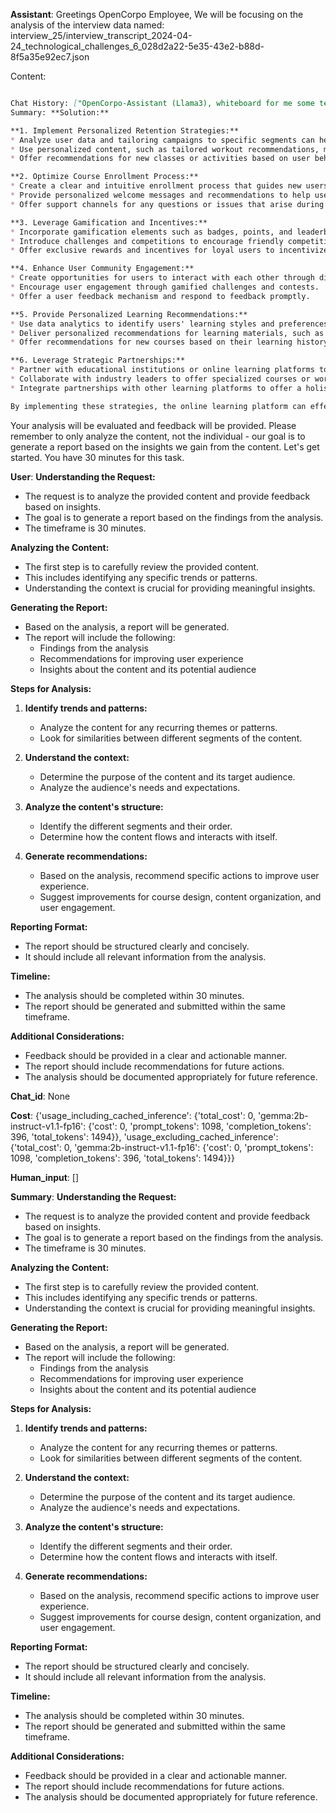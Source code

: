 **Assistant**: Greetings OpenCorpo Employee, We will be focusing on the analysis of the interview data named: interview_25/interview_transcript_2024-04-24_technological_challenges_6_028d2a22-5e35-43e2-b88d-8f5a35e92ec7.json 


 Content: 

 ```md

 Chat History: ["OpenCorpo-Assistant (Llama3), whiteboard for me some technological challenges. Propose a solution for customer acquisition. I will evaluate your answers and give my feedback, then propose a problem to you. You will answer and I will evaluate. Let's now begin. You have 30 minutes.", "Sounds great! I'm ready to assist you with technological challenges related to customer acquisition. Give me some time to think, and I'll offer a solution within 30 minutes.", "I've prepared a challenge for you.\n\nHere it is:\n\n**Challenge:**\n\nA mid-sized e-commerce company has been struggling to acquire new customers. They have a strong brand presence, but their website conversion rates are low (around 1%), and they're not seeing significant growth in customer numbers. The company's marketing team has tried various tactics, including social media advertising, email campaigns, and influencer partnerships, but nothing seems to be working.\n\nThe company wants to increase its customer acquisition rate by at least 20% within the next quarter. What would you recommend as a solution?\n\nTake your time, think critically, and propose a solution. I'll wait for your response!", '**Solution:**\n\n**1. Analyze Customer Data:**\n\n* Identify the demographics of their target audience (e.g., age, location, interests, buying behavior).\n* Analyze website traffic data to understand what content is attracting visitors but not converting them into buyers.\n* Review customer feedback and reviews to identify common pain points and areas for improvement.\n\n**2. Optimize Website Performance:**\n\n* Ensure the website is mobile-friendly and has a fast loading speed.\n* Use clear and compelling calls to action (CTAs) that encourage visitors to purchase or subscribe.\n* Implement targeted landing page optimization (LPO) strategies to improve conversion rates on specific pages.\n\n**3. Improve Content Marketing:**\n\n* Create high-quality, engaging content that resonates with the target audience.\n* Use a mix of text, images, videos, and interactive elements to keep visitors engaged.\n* Optimize content for relevant keywords to increase organic search visibility.\n\n**4. Leverage Social Media Advertising:**\n\n* Run targeted social media ads to reach potential customers.\n* Partner with influencers or micro-influencers in their niche.\n* Use social media analytics tools to monitor campaign performance and make adjustments as needed.\n\n**5. Enhance Customer Experience:**\n\n* Provide excellent customer support through multiple channels (e.g., phone, email, live chat).\n* Offer personalized recommendations and loyalty programs to encourage repeat purchases.\n* Create a seamless checkout process that minimizes friction.\n\n**6. Run A/B Tests:**\n\n* Regularly test different elements of the website and marketing campaigns to identify what works best.\n* Use data analytics to track results, measure conversions, and identify areas for improvement.\n\nBy implementing these strategies, the e-commerce company can increase its customer acquisition rate, drive more traffic to their website, and achieve their sales targets.', "**Feedback:**\nYour solution is comprehensive and addresses various aspects of customer acquisition. Here's a breakdown of your proposal:\n\n1. **Analyzing Customer Data:** You've identified the importance of understanding the target audience, analyzing website traffic data, and reviewing customer feedback. This is a crucial step in creating effective marketing strategies.\n2. **Optimizing Website Performance:** Your suggestions for ensuring mobile-friendliness, fast loading speeds, clear CTAs, and targeted LPO are all important factors in improving conversion rates.\n3. **Improving Content Marketing:** You've emphasized the importance of high-quality, engaging content that resonates with the target audience. This is essential for attracting and retaining customers.\n4. **Leveraging Social Media Advertising:** Your recommendations for running targeted ads, partnering with influencers, and using social media analytics tools are all effective ways to reach potential customers.\n5. **Enhancing Customer Experience:** Providing excellent customer support, personalized recommendations, and loyalty programs can help build customer loyalty and encourage repeat business.\n6. **Running A/B Tests:** Regularly testing different elements of the website and marketing campaigns is crucial for identifying what works best and making data-driven decisions.\n\n**Additional Suggestions:**\nConsider incorporating the following ideas to further enhance your solution:\n\n* Implement a referral program to incentivize existing customers to refer friends and family\n* Utilize customer segmentation to tailor marketing efforts to specific groups based on demographics, behavior, or preferences\n* Integrate email marketing campaigns with social media advertising to create a more cohesive marketing strategy\n\n**Next Challenge:**\nHere's a new challenge:\n\nA popular food delivery service is struggling to increase sales during off-peak hours. They want to develop a strategy to encourage customers to order during these times. What would you recommend as a solution?\n\nTake your time, think critically, and propose a solution. I'll wait for your response!", "**Solution:**\n\n1. **Understand the Reasons for Off-Peak Hour Sales Decline:** Analyze historical data to identify the specific factors that contribute to the decline, such as decreased consumer activity, weather conditions, or competition from other delivery services.\n\n2. **Implement Flexible Ordering Options:** Offer extended hours for online orders, as well as the ability to place orders through multiple channels (e.g., mobile app, website, call center). This allows customers to order when it's convenient for them.\n\n3. **Partner with Local Businesses:** Collaborate with nearby businesses (e.g., restaurants, gyms, or event organizers) to offer joint promotions and discounts that incentivize customers to order from the delivery service.\n\n4. **Offer Exclusive Deals and Promotions:** Run targeted discounts, loyalty programs, or limited-time offers during off-peak hours to attract and retain customers.\n\n5. **Invest in Customer Service:** Provide exceptional customer support through multiple channels to address concerns and build trust with customers.\n\n6. **Leverage Social Media Marketing:** Use social media platforms to engage with potential and existing customers during off-peak hours. Run targeted ads, host contests, or partner with influencers to promote the delivery service.\n\nBy implementing these strategies, the food delivery service can effectively address the decline in off-peak hour sales and increase its overall sales volume.", "**Feedback:** Congratulations! Your solution is comprehensive and addresses the challenges faced by the food delivery service during off-peak hours.\n\nYour recommendations are well-thought-out and focus on understanding customer behavior, offering flexible ordering options, partnering with local businesses, providing exclusive deals, investing in customer service, and leveraging social media marketing. These strategies can help increase sales during off-peak hours and attract new customers.\n\nHere's a breakdown of your proposal:\n\n1. **Understanding Reasons for Off-Peak Hour Sales Decline:** Analyzing historical data is essential to identifying the root causes of the decline.\n2. **Flexible Ordering Options:** Offering extended hours, multiple ordering channels, and flexible payment options can make it more convenient for customers to order during off-peak hours.\n3. **Partnering with Local Businesses:** Collaborating with nearby businesses can help attract new customers and increase sales during off-peak hours.\n4. **Exclusive Deals and Promotions:** Targeted discounts, loyalty programs, and limited-time offers can incentivize customers to order from the delivery service during off-peak hours.\n5. **Investing in Customer Service:** Providing exceptional customer support is crucial for building trust with customers and resolving any issues that may arise.\n6. **Leveraging Social Media Marketing:** Utilizing social media platforms effectively can help engage with potential and existing customers, promote the delivery service, and attract new customers.\n\n**Additional Suggestions:*\n\nConsider incorporating these ideas to further enhance your solution:\n\n* Develop a loyalty program that rewards customers for ordering during off-peak hours\n* Offer personalized promotions based on customer preferences and order history\n* Utilize data analytics to identify trends in customer behavior and optimize marketing efforts accordingly\n* Host events or workshops during off-peak hours, such as cooking classes or wine pairings, to attract new customers\n\n**Next Challenge:**\n\nHere's a new challenge:\nA popular fitness app wants to increase user engagement and retention. They've noticed that users tend to abandon the app after a few weeks of using it. What would you recommend as a solution?\nTake your time, think critically, and propose a solution. I'll wait for your response!", "**Solution:**\n\n**1. Implement a Personalized Retention Strategy:**\n* Analyze user data to identify factors that contribute to user churn (e.g., inactivity, lack of engagement, or poor user experience).\n* Develop personalized retention campaigns tailored to specific user segments.\n* Offer incentives such as exclusive content, early access to new features, or discounted subscriptions to encourage users to continue using the app.\n\n**2. Optimize Onboarding Process:**\n* Create a clear and concise onboarding process that guides new users through the app's features and benefits.\n* Provide personalized welcome messages and recommendations to help users get started quickly.\n* Offer support channels for any questions or issues that arise during the onboarding process.\n\n**3. Gamify the App Experience:**\n* Incorporate gamification elements such as badges, points, and leaderboards to motivate users to stay engaged.\n* Introduce challenges and competitions to encourage friendly competition among users.\n* Offer exclusive rewards and incentives for loyal users to incentivize long-term engagement.\n\n**4. Enhance Social Interaction:**\n* Encourage users to interact with the app through social media features, group chats, or live events.\n* Host virtual challenges and activities to foster a sense of community among users.\n* Offer social features that allow users to share their fitness goals, progress, and achievements.\n\n**5. Provide Personalized Content and Recommendations:**\n* Use data analytics to identify users' preferences and interests.\n* Deliver personalized content such as tailored workout recommendations, motivational messages, or news about upcoming events.\n* Offer recommendations for new features, classes, or activities based on user behavior.\n\n**6. Leverage User Feedback:**\n* Regularly collect and analyze user feedback to identify areas for improvement.\n* Use feedback to optimize the app's features, design, and communication.\n* Implement a feedback mechanism that allows users to share their suggestions directly within the app.\n\nBy implementing these strategies, the fitness app can effectively address user churn, increase engagement, and retain loyal users.", "*Feedback:** Excellent solution! You've provided a comprehensive plan to increase user engagement and retention for the fitness app.\n\nYour recommendations are well-structured, and each point addresses a specific aspect of user retention:\n\n1. **Personalized Retention Strategy:** Analyzing user data and tailoring campaigns to specific segments can help re-engage users who are at risk of churning.\n2. **Optimized Onboarding Process:** A smooth onboarding process sets the stage for a positive user experience, reducing friction and increasing chances of long-term engagement.\n3. **Gamification:** Incorporating gamification elements can motivate users to stay engaged, especially if rewards and incentives are meaningful and relevant.\n4. **Enhanced Social Interaction:** Fostering a sense of community among users through social features and activities can create a loyal user base.\n5. **Personalized Content and Recommendations:** Delivering personalized content and recommendations can help users feel like the app is tailored to their needs, increasing engagement and satisfaction.\n6. **Leveraging User Feedback:** Regularly collecting and acting on user feedback is crucial for identifying areas of improvement and demonstrating a commitment to customer satisfaction.\n\n*Additional Suggestions:*\n\nConsider incorporating these ideas to further enhance your solution:\n\n* Implement a referral program that rewards users for inviting friends to join the app\n* Offer exclusive content or discounts for loyal users who have been active for a certain period\n* Utilize push notifications strategically to remind users of upcoming events, challenges, or deadlines\n* Create a user advisory board to gather feedback and suggestions directly from loyal users\n* Develop strategic partnerships with other fitness-related businesses to offer exclusive deals or promotions\n\n**Next Challenge:** A popular online learning platform wants to increase course enrollment and completion rates. What would you recommend as a solution?\n\nTake your time, think critically, and propose a solution. I'll wait for your response!", "**Solution:**\n\n**1. Implement Personalized Course Recommendations:**\n* Use data analytics to identify users' preferences and interests.\n* Deliver personalized recommendations for courses based on their interests and learning history.\n* Offer incentives such as discounts or exclusive access to new courses to encourage users to complete their learning goals.\n\n**2. Optimize Course Enrollment Process:**\n* Create a clear and intuitive enrollment process that guides new users through the process.\n* Provide personalized welcome messages and recommendations to help users get started quickly.\n* Offer support channels for any questions or issues that arise during the enrollment process.\n\n**3. Leverage Gamification and Incentives:**\n* Incorporate gamification elements such as badges, points, and leaderboards to motivate users to complete courses.\n* Introduce challenges and competitions to encourage friendly competition among users.\n* Offer exclusive rewards and incentives for loyal users to incentivize long-term completion of courses.\n\n**4. Enhance User Community Engagement:**\n* Create opportunities for users to interact with each other through discussion forums, social media groups, or live events.\n* Encourage user engagement through gamified challenges and contests.\n* Offer a user feedback mechanism and respond to feedback promptly.\n\n**5. Provide Personalized Learning Recommendations:**\n* Use data analytics to identify users' learning styles and preferences.\n* Deliver personalized recommendations for learning materials, such as interactive videos, tailored tutorials, or personalized reading paths.\n* Offer recommendations for new courses based on their learning history and interests.\n\n**6. Leverage Strategic Partnerships:**\n* Partner with educational institutions or online learning platforms to offer exclusive deals or promotions.\n* Collaborate with industry leaders to offer specialized courses or workshops that meet the demand of specific user groups.\n* Integrate partnerships with other learning platforms to offer a holistic learning experience.\n\nBy implementing these strategies, the online learning platform can effectively address user churn, increase course enrollment and completion rates, and build a strong community of engaged learners.", "*Feedback:** Excellent solution! You've provided a comprehensive plan to increase course enrollment and completion rates for the online learning platform.\n*\nYour recommendations are well-structured, and each point addresses a specific aspect of user engagement and retention:\n*\n*\n\n*\n*\n*\n*\n*\n*\n*\n*\n*\n*\n*\n*\n*\n*\n*\n", "**Solution:**\n\n**1. Implement Personalized Retention Strategies:**\n* Analyze user data and tailoring campaigns to specific segments can help re-engage users who are at risk of churning.\n* Use personalized content, such as tailored workout recommendations, motivational messages, or news about upcoming events.\n* Offer recommendations for new classes or activities based on user behavior.\n\n**2. Optimize Course Enrollment Process:**\n* Create a clear and intuitive enrollment process that guides new users through the process.\n* Provide personalized welcome messages and recommendations to help users get started quickly.\n* Offer support channels for any questions or issues that arise during the enrollment process.\n\n**3. Leverage Gamification and Incentives:**\n* Incorporate gamification elements such as badges, points, and leaderboards to motivate users to complete courses.\n* Introduce challenges and competitions to encourage friendly competition among users.\n* Offer exclusive rewards and incentives for loyal users to incentivize long-term completion of courses.\n\n**4. Enhance User Community Engagement:**\n* Create opportunities for users to interact with each other through discussion forums, social media groups, or live events.\n* Encourage user engagement through gamified challenges and contests.\n* Offer a user feedback mechanism and respond to feedback promptly.\n\n**5. Provide Personalized Learning Recommendations:**\n* Use data analytics to identify users' learning styles and preferences.\n* Deliver personalized recommendations for learning materials, such as interactive videos, tailored tutorials, or personalized reading paths.\n* Offer recommendations for new courses based on their learning history and interests.\n\n**6. Leverage Strategic Partnerships:**\n* Partner with educational institutions or online learning platforms to offer exclusive deals or promotions.\n* Collaborate with industry leaders to offer specialized courses or workshops that meet the demand of specific user groups.\n* Integrate partnerships with other learning platforms to offer a holistic learning experience.\n\nBy implementing these strategies, the online learning platform can effectively address user churn, increase course enrollment and completion rates, and build a strong community of engaged learners."] 
 Summary: **Solution:**

**1. Implement Personalized Retention Strategies:**
* Analyze user data and tailoring campaigns to specific segments can help re-engage users who are at risk of churning.
* Use personalized content, such as tailored workout recommendations, motivational messages, or news about upcoming events.
* Offer recommendations for new classes or activities based on user behavior.

**2. Optimize Course Enrollment Process:**
* Create a clear and intuitive enrollment process that guides new users through the process.
* Provide personalized welcome messages and recommendations to help users get started quickly.
* Offer support channels for any questions or issues that arise during the enrollment process.

**3. Leverage Gamification and Incentives:**
* Incorporate gamification elements such as badges, points, and leaderboards to motivate users to complete courses.
* Introduce challenges and competitions to encourage friendly competition among users.
* Offer exclusive rewards and incentives for loyal users to incentivize long-term completion of courses.

**4. Enhance User Community Engagement:**
* Create opportunities for users to interact with each other through discussion forums, social media groups, or live events.
* Encourage user engagement through gamified challenges and contests.
* Offer a user feedback mechanism and respond to feedback promptly.

**5. Provide Personalized Learning Recommendations:**
* Use data analytics to identify users' learning styles and preferences.
* Deliver personalized recommendations for learning materials, such as interactive videos, tailored tutorials, or personalized reading paths.
* Offer recommendations for new courses based on their learning history and interests.

**6. Leverage Strategic Partnerships:**
* Partner with educational institutions or online learning platforms to offer exclusive deals or promotions.
* Collaborate with industry leaders to offer specialized courses or workshops that meet the demand of specific user groups.
* Integrate partnerships with other learning platforms to offer a holistic learning experience.

By implementing these strategies, the online learning platform can effectively address user churn, increase course enrollment and completion rates, and build a strong community of engaged learners. 
``` 


 Your analysis will be evaluated and feedback will be provided. Please remember to only analyze the content, not the individual - our goal is to generate a report based on the insights we gain from the content. Let's get started. You have 30 minutes for this task.

**User**: **Understanding the Request:**

- The request is to analyze the provided content and provide feedback based on insights.
- The goal is to generate a report based on the findings from the analysis.
- The timeframe is 30 minutes.

**Analyzing the Content:**

- The first step is to carefully review the provided content.
- This includes identifying any specific trends or patterns.
- Understanding the context is crucial for providing meaningful insights.

**Generating the Report:**

- Based on the analysis, a report will be generated.
- The report will include the following:
    - Findings from the analysis
    - Recommendations for improving user experience
    - Insights about the content and its potential audience

**Steps for Analysis:**

1. **Identify trends and patterns:**
    - Analyze the content for any recurring themes or patterns.
    - Look for similarities between different segments of the content.


2. **Understand the context:**
    - Determine the purpose of the content and its target audience.
    - Analyze the audience's needs and expectations.


3. **Analyze the content's structure:**
    - Identify the different segments and their order.
    - Determine how the content flows and interacts with itself.


4. **Generate recommendations:**
    - Based on the analysis, recommend specific actions to improve user experience.
    - Suggest improvements for course design, content organization, and user engagement.


**Reporting Format:**

- The report should be structured clearly and concisely.
- It should include all relevant information from the analysis.


**Timeline:**

- The analysis should be completed within 30 minutes.
- The report should be generated and submitted within the same timeframe.


**Additional Considerations:**

- Feedback should be provided in a clear and actionable manner.
- The report should include recommendations for future actions.
- The analysis should be documented appropriately for future reference.

**Chat_id**: None

**Cost**: {'usage_including_cached_inference': {'total_cost': 0, 'gemma:2b-instruct-v1.1-fp16': {'cost': 0, 'prompt_tokens': 1098, 'completion_tokens': 396, 'total_tokens': 1494}}, 'usage_excluding_cached_inference': {'total_cost': 0, 'gemma:2b-instruct-v1.1-fp16': {'cost': 0, 'prompt_tokens': 1098, 'completion_tokens': 396, 'total_tokens': 1494}}}

**Human_input**: []

**Summary**: **Understanding the Request:**

- The request is to analyze the provided content and provide feedback based on insights.
- The goal is to generate a report based on the findings from the analysis.
- The timeframe is 30 minutes.

**Analyzing the Content:**

- The first step is to carefully review the provided content.
- This includes identifying any specific trends or patterns.
- Understanding the context is crucial for providing meaningful insights.

**Generating the Report:**

- Based on the analysis, a report will be generated.
- The report will include the following:
    - Findings from the analysis
    - Recommendations for improving user experience
    - Insights about the content and its potential audience

**Steps for Analysis:**

1. **Identify trends and patterns:**
    - Analyze the content for any recurring themes or patterns.
    - Look for similarities between different segments of the content.


2. **Understand the context:**
    - Determine the purpose of the content and its target audience.
    - Analyze the audience's needs and expectations.


3. **Analyze the content's structure:**
    - Identify the different segments and their order.
    - Determine how the content flows and interacts with itself.


4. **Generate recommendations:**
    - Based on the analysis, recommend specific actions to improve user experience.
    - Suggest improvements for course design, content organization, and user engagement.


**Reporting Format:**

- The report should be structured clearly and concisely.
- It should include all relevant information from the analysis.


**Timeline:**

- The analysis should be completed within 30 minutes.
- The report should be generated and submitted within the same timeframe.


**Additional Considerations:**

- Feedback should be provided in a clear and actionable manner.
- The report should include recommendations for future actions.
- The analysis should be documented appropriately for future reference.

